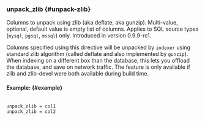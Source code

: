 ### unpack_zlib {#unpack-zlib}

Columns to unpack using zlib (aka deflate, aka gunzip). Multi-value, optional, default value is empty list of columns. Applies to SQL source types (`mysql`, `pgsql`, `mssql`) only. Introduced in version 0.9.9-rc1.

Columns specified using this directive will be unpacked by `indexer` using standard zlib algorithm (called deflate and also implemented by `gunzip`). When indexing on a different box than the database, this lets you offload the database, and save on network traffic. The feature is only available if zlib and zlib-devel were both available during build time.

#### Example: {#example}

```

unpack_zlib = col1
unpack_zlib = col2

```
